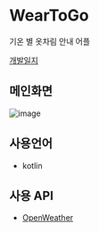 # WearToGo 
기온 별 옷차림 안내 어플

[개발일지](https://jungspin.notion.site/WearToGo-f104b50ccb124b819d93f13d8afd88b9)

## 메인화면
![image](https://user-images.githubusercontent.com/79776712/134620009-e8e9673f-1a45-4f5c-9f0a-51b30d1315da.png)

## 사용언어
* kotlin
## 사용 API 
* [OpenWeather](https://openweathermap.org/current)
